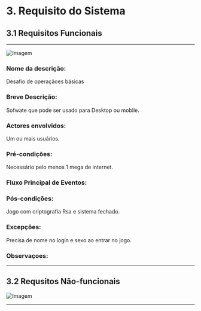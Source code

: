 # 3.  Requisito do Sistema

## 3.1 Requisitos Funcionais

***

![Imagem](https://github.com/guimaraesprogramador/desafio-IA/blob/master/documenta%C3%A7%C3%A3o/Diagrama%20de%20caso%20de%20uso.png)



### Nome da descrição:

Desafio de operaçãoes básicas

### Breve Descrição:
Sofwate que pode ser usado para Desktop ou mobile.
### Actores envolvidos:
Um ou mais usuários.
### Pré-condições:
Necessário pelo menos 1 mega de internet.
### Fluxo Principal de Eventos:

### Pós-condições:
Jogo com criptografia Rsa e sistema fechado.
### Excepções:

Precisa de nome no login e sexo ao entrar no jogo.

### Observaçoes:

***

## 3.2 Requsitos Não-funcionais

![Imagem](https://github.com/guimaraesprogramador/desafio-IA/blob/master/documenta%C3%A7%C3%A3o/Requisitos%20n%C3%A3o%20funcionais.png)

***